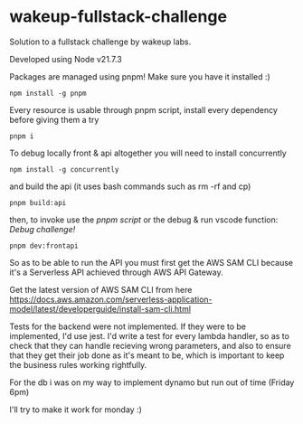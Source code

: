 # wakeup-fullstack-challenge
Solution to a fullstack challenge by wakeup labs.

Developed using Node v21.7.3

Packages are managed using pnpm!
Make sure you have it installed :)
```
npm install -g pnpm
```

Every resource is usable through pnpm script,
install every dependency before giving them a try
```
pnpm i
```

To debug locally front & api altogether you will need to install concurrently
```
npm install -g concurrently
```

and build the api (it uses bash commands such as rm -rf and cp)
```
pnpm build:api
```

then, to invoke use the *pnpm script* or the debug & run vscode function: *Debug challenge!*
```
pnpm dev:frontapi
```

So as to be able to run the API you must first get the AWS SAM CLI because it's a Serverless API achieved through AWS API Gateway.

Get the latest version of AWS SAM CLI from here
https://docs.aws.amazon.com/serverless-application-model/latest/developerguide/install-sam-cli.html


Tests for the backend were not implemented.
If they were to be implemented, I'd use jest.
I'd write a test for every lambda handler, so as to check that they can handle recieving wrong parameters, and also to ensure that they get their job done as it's meant to be, which is important to keep the business rules working rightfully.

For the db i was on my way to implement dynamo but run out of time
(Friday 6pm)

I'll try to make it work for monday :)

